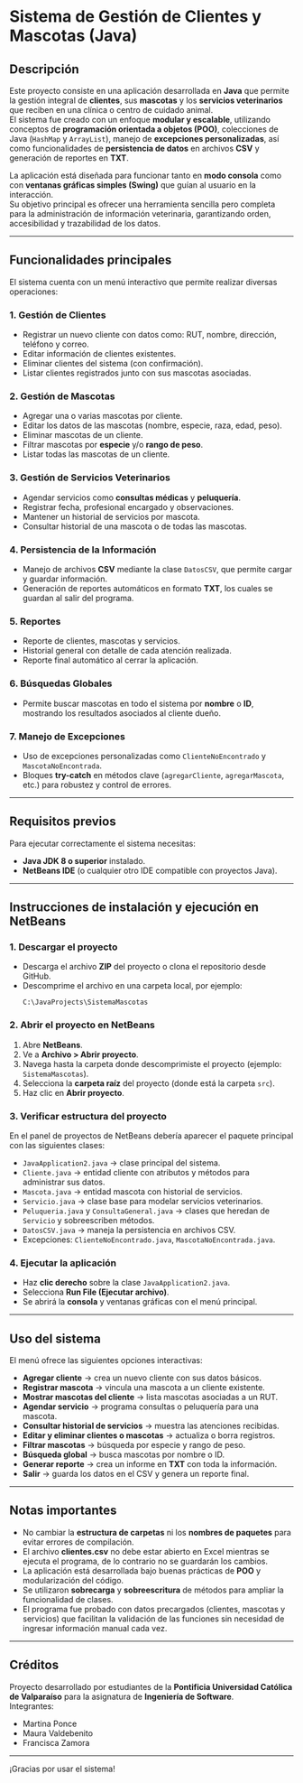 # Sistema de Gestión de Clientes y Mascotas (Java)

## Descripción
Este proyecto consiste en una aplicación desarrollada en **Java** que permite la gestión integral de **clientes**, sus **mascotas** y los **servicios veterinarios** que reciben en una clínica o centro de cuidado animal.  
El sistema fue creado con un enfoque **modular y escalable**, utilizando conceptos de **programación orientada a objetos (POO)**, colecciones de Java (`HashMap` y `ArrayList`), manejo de **excepciones personalizadas**, así como funcionalidades de **persistencia de datos** en archivos **CSV** y generación de reportes en **TXT**.

La aplicación está diseñada para funcionar tanto en **modo consola** como con **ventanas gráficas simples (Swing)** que guían al usuario en la interacción.  
Su objetivo principal es ofrecer una herramienta sencilla pero completa para la administración de información veterinaria, garantizando orden, accesibilidad y trazabilidad de los datos.

---

## Funcionalidades principales
El sistema cuenta con un menú interactivo que permite realizar diversas operaciones:

### 1. Gestión de Clientes
- Registrar un nuevo cliente con datos como: RUT, nombre, dirección, teléfono y correo.  
- Editar información de clientes existentes.  
- Eliminar clientes del sistema (con confirmación).  
- Listar clientes registrados junto con sus mascotas asociadas.

### 2. Gestión de Mascotas
- Agregar una o varias mascotas por cliente.  
- Editar los datos de las mascotas (nombre, especie, raza, edad, peso).  
- Eliminar mascotas de un cliente.  
- Filtrar mascotas por **especie** y/o **rango de peso**.  
- Listar todas las mascotas de un cliente.

### 3. Gestión de Servicios Veterinarios
- Agendar servicios como **consultas médicas** y **peluquería**.  
- Registrar fecha, profesional encargado y observaciones.  
- Mantener un historial de servicios por mascota.  
- Consultar historial de una mascota o de todas las mascotas.

### 4. Persistencia de la Información
- Manejo de archivos **CSV** mediante la clase `DatosCSV`, que permite cargar y guardar información.  
- Generación de reportes automáticos en formato **TXT**, los cuales se guardan al salir del programa.

### 5. Reportes
- Reporte de clientes, mascotas y servicios.  
- Historial general con detalle de cada atención realizada.  
- Reporte final automático al cerrar la aplicación.  

### 6. Búsquedas Globales
- Permite buscar mascotas en todo el sistema por **nombre** o **ID**, mostrando los resultados asociados al cliente dueño.

### 7. Manejo de Excepciones
- Uso de excepciones personalizadas como `ClienteNoEncontrado` y `MascotaNoEncontrada`.  
- Bloques **try-catch** en métodos clave (`agregarCliente`, `agregarMascota`, etc.) para robustez y control de errores.  

---

## Requisitos previos
Para ejecutar correctamente el sistema necesitas:
- **Java JDK 8 o superior** instalado.  
- **NetBeans IDE** (o cualquier otro IDE compatible con proyectos Java).  

---

## Instrucciones de instalación y ejecución en NetBeans

### 1. Descargar el proyecto
- Descarga el archivo **ZIP** del proyecto o clona el repositorio desde GitHub.  
- Descomprime el archivo en una carpeta local, por ejemplo:  
  ```
  C:\JavaProjects\SistemaMascotas
  ```

### 2. Abrir el proyecto en NetBeans
1. Abre **NetBeans**.  
2. Ve a **Archivo > Abrir proyecto**.  
3. Navega hasta la carpeta donde descomprimiste el proyecto (ejemplo: `SistemaMascotas`).  
4. Selecciona la **carpeta raíz** del proyecto (donde está la carpeta `src`).  
5. Haz clic en **Abrir proyecto**.

### 3. Verificar estructura del proyecto
En el panel de proyectos de NetBeans debería aparecer el paquete principal con las siguientes clases:
- `JavaApplication2.java` → clase principal del sistema.  
- `Cliente.java` → entidad cliente con atributos y métodos para administrar sus datos.  
- `Mascota.java` → entidad mascota con historial de servicios.  
- `Servicio.java` → clase base para modelar servicios veterinarios.  
- `Peluqueria.java` y `ConsultaGeneral.java` → clases que heredan de `Servicio` y sobreescriben métodos.  
- `DatosCSV.java` → maneja la persistencia en archivos CSV.  
- Excepciones: `ClienteNoEncontrado.java`, `MascotaNoEncontrada.java`.  

### 4. Ejecutar la aplicación
- Haz **clic derecho** sobre la clase `JavaApplication2.java`.  
- Selecciona **Run File (Ejecutar archivo)**.  
- Se abrirá la **consola** y ventanas gráficas con el menú principal.  

---

## Uso del sistema
El menú ofrece las siguientes opciones interactivas:  
- **Agregar cliente** → crea un nuevo cliente con sus datos básicos.  
- **Registrar mascota** → vincula una mascota a un cliente existente.  
- **Mostrar mascotas del cliente** → lista mascotas asociadas a un RUT.  
- **Agendar servicio** → programa consultas o peluquería para una mascota.  
- **Consultar historial de servicios** → muestra las atenciones recibidas.  
- **Editar y eliminar clientes o mascotas** → actualiza o borra registros.  
- **Filtrar mascotas** → búsqueda por especie y rango de peso.  
- **Búsqueda global** → busca mascotas por nombre o ID.  
- **Generar reporte** → crea un informe en **TXT** con toda la información.  
- **Salir** → guarda los datos en el CSV y genera un reporte final.  

---

## Notas importantes
- No cambiar la **estructura de carpetas** ni los **nombres de paquetes** para evitar errores de compilación.  
- El archivo **clientes.csv** no debe estar abierto en Excel mientras se ejecuta el programa, de lo contrario no se guardarán los cambios.  
- La aplicación está desarrollada bajo buenas prácticas de **POO** y modularización del código.  
- Se utilizaron **sobrecarga** y **sobreescritura** de métodos para ampliar la funcionalidad de clases.  
- El programa fue probado con datos precargados (clientes, mascotas y servicios) que facilitan la validación de las funciones sin necesidad de ingresar información manual cada vez.  

---

## Créditos
Proyecto desarrollado por estudiantes de la **Pontificia Universidad Católica de Valparaíso** para la asignatura de **Ingeniería de Software**.  
Integrantes:  
- Martina Ponce  
- Maura Valdebenito  
- Francisca Zamora  

---

¡Gracias por usar el sistema!  

